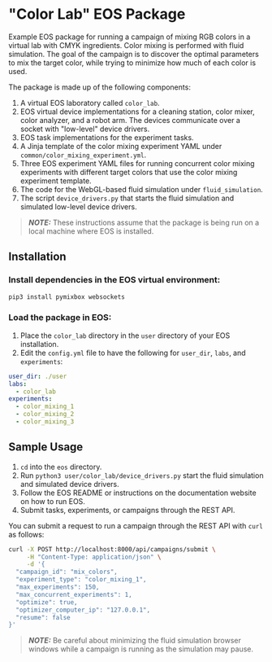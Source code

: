 # "Color Lab" EOS Package
Example EOS package for running a campaign of mixing RGB colors in a virtual lab with CMYK ingredients. Color mixing
is performed with fluid simulation. The goal of the campaign is to discover the optimal parameters to mix the target 
color, while trying to minimize how much of each color is used.

The package is made up of the following components:
1. A virtual EOS laboratory called `color_lab`.
2. EOS virtual device implementations for a cleaning station, color mixer, color analyzer, and a robot arm. The devices 
communicate over a socket with "low-level" device drivers.
3. EOS task implementations for the experiment tasks.
4. A Jinja template of the color mixing experiment YAML under `common/color_mixing_experiment.yml`.
5. Three EOS experiment YAML files for running concurrent color mixing experiments with different target colors that use
the color mixing experiment template.
6. The code for the WebGL-based fluid simulation under `fluid_simulation`.
7. The script `device_drivers.py` that starts the fluid simulation and simulated low-level device drivers.

> **_NOTE:_** These instructions assume that the package is being run on a local machine where EOS is installed.

## Installation
### Install dependencies in the EOS virtual environment:

```bash
pip3 install pymixbox websockets
```

### Load the package in EOS:
1. Place the `color_lab` directory in the `user` directory of your EOS installation.
2. Edit the `config.yml` file to have the following for `user_dir`, `labs`, and `experiments`:
```yaml
user_dir: ./user
labs:
  - color_lab
experiments:
  - color_mixing_1
  - color_mixing_2
  - color_mixing_3
```

## Sample Usage
1. `cd` into the `eos` directory. 
2. Run `python3 user/color_lab/device_drivers.py` start the fluid simulation and simulated device drivers.
3. Follow the EOS README or instructions on the documentation website on how to run EOS.
4. Submit tasks, experiments, or campaigns through the REST API.

You can submit a request to run a campaign through the REST API with `curl` as follows:
```bash
curl -X POST http://localhost:8000/api/campaigns/submit \
     -H "Content-Type: application/json" \
     -d '{
  "campaign_id": "mix_colors",
  "experiment_type": "color_mixing_1",
  "max_experiments": 150,
  "max_concurrent_experiments": 1,
  "optimize": true,
  "optimizer_computer_ip": "127.0.0.1",
  "resume": false
}'
```

> **_NOTE:_** Be careful about minimizing the fluid simulation browser windows while a campaign is running as the simulation may 
> pause.
